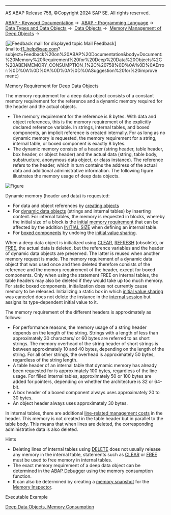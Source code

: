   

* * *

AS ABAP Release 758, ©Copyright 2024 SAP SE. All rights reserved.

[ABAP - Keyword Documentation](javascript:call_link\('abenabap.htm'\)) →  [ABAP - Programming Language](javascript:call_link\('abenabap_reference.htm'\)) →  [Data Types and Data Objects](javascript:call_link\('abentypes_and_objects.htm'\)) →  [Data Objects](javascript:call_link\('abendata_objects.htm'\)) →  [Memory Management of Deep Objects](javascript:call_link\('abenmemory_consumption.htm'\)) → 

 [![](Mail.gif?object=Mail.gif "Feedback mail for displayed topic") Mail Feedback](mailto:f1_help@sap.com?subject=Feedback%20on%20ABAP%20Documentation&body=Document:%20Memory%20Requirement%20for%20Deep%20Data%20Objects%2C%20ABENMEMORY_CONSUMPTION_1%2C%20758%0D%0A%0D%0AError:%0D%0A%0D%0A%0D%0A%0D%0ASuggestion%20for%20improve
ment:)

Memory Requirement for Deep Data Objects

The memory requirement for a deep data object consists of a constant memory requirement for the reference and a dynamic memory required for the header and the actual objects.

-   The memory requirement for the reference is 8 bytes. With data and object references, this is the memory requirement of the explicitly declared reference variable. In strings, internal tables, and boxed components, an implicit reference is created internally. For as long as no dynamic memory is requested, the memory requirement for a string, internal table, or boxed component is exactly 8 bytes.
-   The dynamic memory consists of a header (string header, table header, box header, or object header) and the actual data (string, table body, substructure, anonymous data object, or class instance). The reference refers to the header, which in turn contains the address of the actual data and additional administrative information. The following figure illustrates the memory usage of deep data objects.

![Figure](abdoc_deep_memory.gif)

Dynamic memory (header and data) is requested:

-   For data and object references by [creating objects](javascript:call_link\('abencreate_objects.htm'\))
-   For [dynamic data objects](javascript:call_link\('abendynamic_data_object_glosry.htm'\) "Glossary Entry") (strings and internal tables) by inserting content. For internal tables, the memory is requested in blocks, whereby the initial size of a block is the [initial memory requirement](javascript:call_link\('abeninitial_mem_req_glosry.htm'\) "Glossary Entry") that can be affected by the addition [INITIAL SIZE](javascript:call_link\('abaptypes_itab.htm'\)) when defining an internal table.
-   For [boxed components](javascript:call_link\('abenboxed_component_glosry.htm'\) "Glossary Entry") by undoing the [initial value sharing](javascript:call_link\('abeninitial_value_sharing_glosry.htm'\) "Glossary Entry").

When a deep data object is initialized using [CLEAR](javascript:call_link\('abapclear.htm'\)), [REFRESH](javascript:call_link\('abaprefresh_itab.htm'\)) (obsolete), or [FREE](javascript:call_link\('abapfree_dataobject.htm'\)), the actual data is deleted, but the reference variables and the header of dynamic data objects are preserved. The latter is reused when another memory request is made. The memory requirement of a dynamic data object that was used once and then deleted therefore consists of the reference and the memory requirement of the header, except for boxed components. Only when using the statement FREE on internal tables, the table headers may also be deleted if they would take up too much memory. For static boxed components, initialization does not currently cause memory to be released. Initializing a static box in which [initial value sharing](javascript:call_link\('abeninitial_value_sharing_glosry.htm'\) "Glossary Entry") was canceled does not delete the instance in the [internal session](javascript:call_link\('abeninternal_session_glosry.htm'\) "Glossary Entry") but assigns its type-dependent initial value to it.

The memory requirement of the different headers is approximately as follows:

-   For performance reasons, the memory usage of a string header depends on the length of the string. Strings with a length of less than approximately 30 characters/ or 60 bytes are referred to as short strings. The memory overhead of the string header of short strings is between approximately 10 and 40 bytes, depending on the length of the string. For all other strings, the overhead is approximately 50 bytes, regardless of the string length.
-   A table header of an internal table that dynamic memory has already been requested for is approximately 100 bytes, regardless of the line usage. For filled internal tables, approximately 50 or 100 bytes are added for pointers, depending on whether the architecture is 32 or 64-bit.
-   A box header of a boxed component always uses approximately 20 to 30 bytes.
-   An object header always uses approximately 30 bytes.

In internal tables, there are additional [line-related management costs](javascript:call_link\('abenitab_key_memory.htm'\)) in the header. This memory is not created in the table header but in parallel to the table body. This means that when lines are deleted, the corresponding administrative data is also deleted.

Hints

-   Deleting lines of internal tables using [DELETE](javascript:call_link\('abapdelete_itab.htm'\)) does not usually release any memory in the internal table, statements such as [CLEAR](javascript:call_link\('abapclear.htm'\)) or [FREE](javascript:call_link\('abapfree_dataobject.htm'\)) must be used to free memory in internal tables.
-   The exact memory requirement of a deep data object can be determined in the [ABAP Debugger](javascript:call_link\('abenabap_debugger_glosry.htm'\) "Glossary Entry") using the memory consumption function.
-   It can also be determined by creating a [memory snapshot](javascript:call_link\('abenmemory_snapshot_glosry.htm'\) "Glossary Entry") for the [Memory Inspector](javascript:call_link\('abenmemory_inspector_glosry.htm'\) "Glossary Entry").

Executable Example

[Deep Data Objects, Memory Consumption](javascript:call_link\('abenmemory_usage_abexa.htm'\))